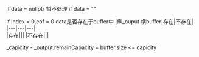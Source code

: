 if data = nullptr
    暂不处理
if data = ""

if index = 0,eof = 0
data是否存在于buffer中
|纵_ouput 横buffer|存在|不存在|
|---|---|---|    
|存在|||
|不存在|||

_capicity - _output.remainCapacity + buffer.size <= capicity
